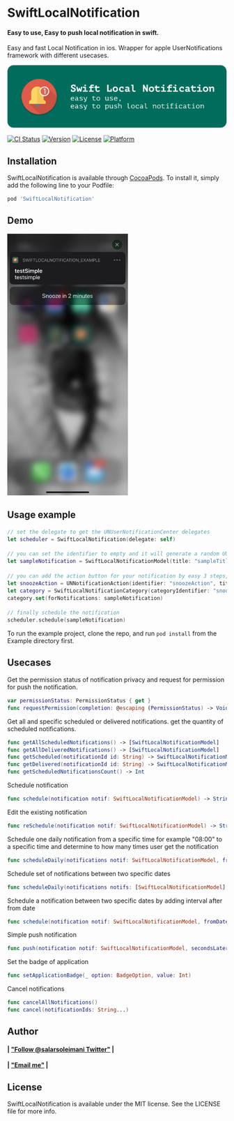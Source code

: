 # SwiftLocalNotification
#### Easy to use, Easy to push local notification in swift.

Easy and fast Local Notification in ios. Wrapper for apple UserNotifications framework with different usecases.

<img src="https://github.com/Salarsoleimani/SwiftLocalNotification/blob/master/SwiftLocalNotificationHeader.png" class="center">

[![CI Status](https://img.shields.io/travis/salarsoleimani/SwiftLocalNotification.svg?style=flat)](https://travis-ci.org/salarsoleimani/SwiftLocalNotification)
[![Version](https://img.shields.io/cocoapods/v/SwiftLocalNotification.svg?style=flat)](https://cocoapods.org/pods/SwiftLocalNotification)
[![License](https://img.shields.io/cocoapods/l/SwiftLocalNotification.svg?style=flat)](https://cocoapods.org/pods/SwiftLocalNotification)
[![Platform](https://img.shields.io/cocoapods/p/SwiftLocalNotification.svg?style=flat)](https://cocoapods.org/pods/SwiftLocalNotification)
## Installation
SwiftLocalNotification is available through [CocoaPods](https://cocoapods.org). To install it, simply add the following line to your Podfile:
```ruby
pod 'SwiftLocalNotification'
```
## Demo
<img src="https://github.com/Salarsoleimani/SwiftLocalNotification/blob/master/Screenshot.jpeg" height="600">

## Usage example

```swift
// set the delegate to get the UNUserNotificationCenter delegates
let scheduler = SwiftLocalNotification(delegate: self) 

// you can set the identifier to empty and it will generate a random UUID 
let sampleNotification = SwiftLocalNotificationModel(title: "sampleTitle", body: "sampleBody", subtitle: nil, date: Date().next(seconds: 5), repeating: .none, identifier: "", soundName: nil, badge: 5)

// you can add the action button for your notification by easy 3 steps, but always remember do it before scheduling notification
let snoozeAction = UNNotificationAction(identifier: "snoozeAction", title: "Snooze in 2 minutes", options: [.authenticationRequired, .foreground])
let category = SwiftLocalNotificationCategory(categoryIdentifier: "snooze", actions: [snoozeAction])
category.set(forNotifications: sampleNotification)

// finally schedule the notification
scheduler.schedule(sampleNotification)
```

To run the example project, clone the repo, and run `pod install` from the Example directory first.

## Usecases
Get the permission status of notification privacy and request for permission for push the notification.
```swift
var permissionStatus: PermissionStatus { get }
func requestPermission(completion: @escaping (PermissionStatus) -> Void)
```
Get all and specific scheduled or delivered notifications. get the quantity of scheduled notifications.
```swift
func getAllScheduledNotifications() -> [SwiftLocalNotificationModel]
func getAllDeliveredNotifications() -> [SwiftLocalNotificationModel]
func getScheduled(notificationId id: String) -> SwiftLocalNotificationModel?
func getDelivered(notificationId id: String) -> SwiftLocalNotificationModel?
func getScheduledNotificationsCount() -> Int
```
Schedule notification
```swift
func schedule(notification notif: SwiftLocalNotificationModel) -> String?
```
Edit the existing notification
```swift
func reSchedule(notification notif: SwiftLocalNotificationModel) -> String?
```
Schedule one daily notification from a specific time for example "08:00" to a specific time and determine to how many times user get the notification
```swift
func scheduleDaily(notifications notif: SwiftLocalNotificationModel, fromTime: Date, toTime: Date, howMany: Int) -> [String]?
```
Schedule set of notifications between two specific dates
```swift
func scheduleDaily(notifications notifs: [SwiftLocalNotificationModel], fromTime: Date, toTime: Date) -> [String]?
```
Schedule a notification between two specific dates by adding interval after from date
```swift
func schedule(notification notif: SwiftLocalNotificationModel, fromDate: Date, toDate: Date, interval: TimeInterval) -> String?
```
Simple push notification
```swift
func push(notification notif: SwiftLocalNotificationModel, secondsLater seconds: TimeInterval) -> String?)
```
Set the badge of application
```swift
func setApplicationBadge(_ option: BadgeOption, value: Int)
```
Cancel notifications
```swift
func cancelAllNotifications()
func cancel(notificationIds: String...)
```
## Author

#### | ["Follow @salarsoleimani Twitter"](http://twitter.com/salarsoleimani) |
#### | ["Email me"](mailto:s.s_m1983@yahoo.com) |

## License
SwiftLocalNotification is available under the MIT license. See the LICENSE file for more info.
